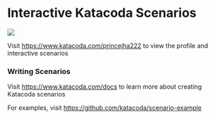 # Interactive Katacoda Scenarios

[![](http://shields.katacoda.com/katacoda/princejha222/count.svg)](https://www.katacoda.com/princejha222 "Get your profile on Katacoda.com")

Visit https://www.katacoda.com/princejha222 to view the profile and interactive scenarios

### Writing Scenarios
Visit https://www.katacoda.com/docs to learn more about creating Katacoda scenarios

For examples, visit https://github.com/katacoda/scenario-example
